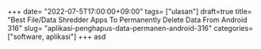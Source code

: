 +++
date= "2022-07-5T17:00:00+09:00"
tags= ["ulasan"]
draft=true
title= "Best File/Data Shredder Apps To Permanently Delete Data From Android        316"
slug= "aplikasi-penghapus-data-permanen-android-316"
categories= ["software, aplikasi"]
+++
asd
